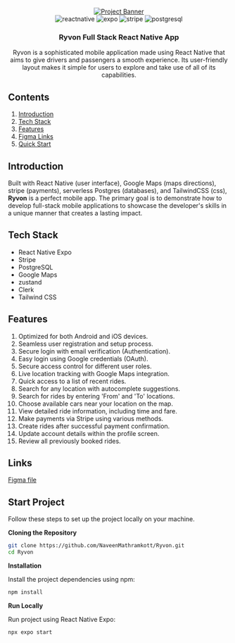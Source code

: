 <div align="center">
  <br />
    <a href="https://github.com/NaveenMathramkott/Ryvon" target="_blank">
      <img src="https://i.ibb.co/1rdD3bM/ryvon-app-main.png" alt="Project Banner">
    </a>
  <br />

  <div>
    <img src="https://img.shields.io/badge/-React_Native-black?style=for-the-badge&logoColor=white&logo=react&color=61DAFB" alt="reactnative" />
    <img src="https://img.shields.io/badge/-Expo-black?style=for-the-badge&logoColor=white&logo=expo&color=000020" alt="expo" />
    <img src="https://img.shields.io/badge/-Stripe-black?style=for-the-badge&logoColor=white&logo=stripe&color=008CDD" alt="stripe" />
    <img src="https://img.shields.io/badge/-PostgreSQL-black?style=for-the-badge&logoColor=white&logo=postgresql&color=4169E1" alt="postgresql" />
  </div>

<h3 align="center">Ryvon Full Stack React Native App</h3>

   <div align="center">
    Ryvon is a sophisticated mobile application made using React Native that aims to give drivers and passengers a smooth experience. Its user-friendly layout makes it simple for users to explore and take use of all of its capabilities.
    </div>
</div>

## <a name="table">Contents</a>

1. [Introduction](#introduction)
2. [Tech Stack](#tech-stack)
3. [Features](#features)
4. [Figma Links](#links)
5. [Quick Start](#quick-start)

## <a name="introduction">Introduction</a>

Built with React Native (user interface), Google Maps (maps directions), stripe (payments), serverless Postgres (databases), and TailwindCSS (css), <b>Ryvon</b> is a perfect mobile app. The primary goal is to demonstrate how to develop full-stack mobile applications to showcase the developer's skills in a unique manner that creates a lasting impact.

## <a name="tech-stack">Tech Stack</a>

- React Native Expo
- Stripe
- PostgreSQL
- Google Maps
- zustand
- Clerk
- Tailwind CSS

## <a name="features">Features</a>

1. Optimized for both Android and iOS devices.</br>
2. Seamless user registration and setup process.</br>
3. Secure login with email verification (Authentication).</br>
4. Easy login using Google credentials (OAuth).</br>
5. Secure access control for different user roles.</br>
6. Live location tracking with Google Maps integration.</br>
7. Quick access to a list of recent rides.</br>
8. Search for any location with autocomplete suggestions.</br>
9. Search for rides by entering 'From' and 'To' locations.</br>
10. Choose available cars near your location on the map.</br>
11. View detailed ride information, including time and fare.</br>
12. Make payments via Stripe using various methods.</br>
13. Create rides after successful payment confirmation.</br>
14. Update account details within the profile screen.</br>
15. Review all previously booked rides.</br>

## <a name="links">Links</a>

<a href="https://www.figma.com/design/CVstjDZZggCkqmmb5Bi283/Rydon_React_Native?node-id=0-1&m=dev&t=9YQKYZbuPkWlkYqa-1" target="_blank">Figma file </a>

## <a name="quick-start">Start Project</a>

Follow these steps to set up the project locally on your machine.

**Cloning the Repository**

```bash
git clone https://github.com/NaveenMathramkott/Ryvon.git
cd Ryvon
```

**Installation**

Install the project dependencies using npm:

```bash
npm install
```

**Run Locally**

Run project using React Native Expo:

```bash
npx expo start
```
